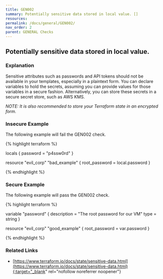 ```yaml
---
title: GEN002
summary: Potentially sensitive data stored in local value. [] 
resources: 
permalink: /docs/general/GEN002/
nav_order: 2
parent: GENERAL Checks
---
```


## Potentially sensitive data stored in local value.

### Explanation


Sensitive attributes such as passwords and API tokens should not be available in your templates, especially in a plaintext form. You can declare variables to hold the secrets, assuming you can provide values for those variables in a secure fashion. Alternatively, you can store these secrets in a secure secret store, such as AWS KMS.

*NOTE: It is also recommended to store your Terraform state in an encrypted form.*



### Insecure Example

The following example will fail the GEN002 check.

{% highlight terraform %}

locals {
  password = "p4ssw0rd"
}

resource "evil_corp" "bad_example" {
	root_password = local.password
}

{% endhighlight %}



### Secure Example

The following example will pass the GEN002 check.

{% highlight terraform %}

variable "password" {
  description = "The root password for our VM"
  type        = string
}

resource "evil_corp" "good_example" {
	root_password = var.password
}

{% endhighlight %}


### Related Links


- [https://www.terraform.io/docs/state/sensitive-data.html](https://www.terraform.io/docs/state/sensitive-data.html){:target="_blank" rel="nofollow noreferrer noopener"}

